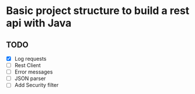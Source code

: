 # Basic project structure to build a rest api with Java

## TODO

- [X] Log requests
- [ ] Rest Client
- [ ] Error messages
- [ ] JSON parser
- [ ] Add Security filter